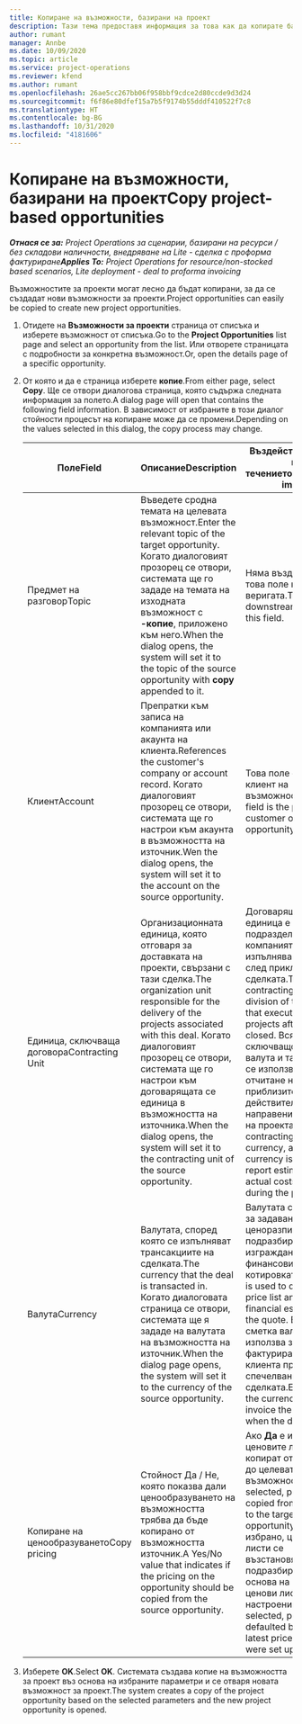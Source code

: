 ```yaml
---
title: Копиране на възможности, базирани на проект
description: Тази тема предоставя информация за това как да копирате базирани на проект възможности в Project Operations.
author: rumant
manager: Annbe
ms.date: 10/09/2020
ms.topic: article
ms.service: project-operations
ms.reviewer: kfend
ms.author: rumant
ms.openlocfilehash: 26ae5cc267bb06f958bbf9cdce2d80ccde9d3d24
ms.sourcegitcommit: f6f86e80dfef15a7b5f9174b55dddf410522f7c8
ms.translationtype: HT
ms.contentlocale: bg-BG
ms.lasthandoff: 10/31/2020
ms.locfileid: "4181606"
---
```

# <a name="copy-project-based-opportunities"></a><span data-ttu-id="0386b-103">Копиране на възможности, базирани на проект</span><span class="sxs-lookup"><span data-stu-id="0386b-103">Copy project-based opportunities</span></span>

<span data-ttu-id="0386b-104">_**Отнася се за:** Project Operations за сценарии, базирани на ресурси / без складови наличности, внедряване на Lite - сделка с проформа фактуриране_</span><span class="sxs-lookup"><span data-stu-id="0386b-104">_**Applies To:** Project Operations for resource/non-stocked based scenarios, Lite deployment - deal to proforma invoicing_</span></span>


<span data-ttu-id="0386b-105">Възможностите за проекти могат лесно да бъдат копирани, за да се създадат нови възможности за проекти.</span><span class="sxs-lookup"><span data-stu-id="0386b-105">Project opportunities can easily be copied to create new project opportunities.</span></span> 

1. <span data-ttu-id="0386b-106">Отидете на **Възможности за проекти** страница от списъка и изберете възможност от списъка.</span><span class="sxs-lookup"><span data-stu-id="0386b-106">Go to the **Project Opportunities** list page and select an opportunity from the list.</span></span> <span data-ttu-id="0386b-107">Или отворете страницата с подробности за конкретна възможност.</span><span class="sxs-lookup"><span data-stu-id="0386b-107">Or, open the details page of a specific opportunity.</span></span> 
2. <span data-ttu-id="0386b-108">От която и да е страница изберете **копие**.</span><span class="sxs-lookup"><span data-stu-id="0386b-108">From either page, select **Copy**.</span></span> <span data-ttu-id="0386b-109">Ще се отвори диалогова страница, която съдържа следната информация за полето.</span><span class="sxs-lookup"><span data-stu-id="0386b-109">A dialog page will open that contains the following field information.</span></span> <span data-ttu-id="0386b-110">В зависимост от избраните в този диалог стойности процесът на копиране може да се промени.</span><span class="sxs-lookup"><span data-stu-id="0386b-110">Depending on the values selected in this dialog, the copy process may change.</span></span>

    | <span data-ttu-id="0386b-111">**Поле**</span><span class="sxs-lookup"><span data-stu-id="0386b-111">**Field**</span></span> | <span data-ttu-id="0386b-112">**Описание**</span><span class="sxs-lookup"><span data-stu-id="0386b-112">**Description**</span></span> | <span data-ttu-id="0386b-113">**Въздействие надолу по течението**</span><span class="sxs-lookup"><span data-stu-id="0386b-113">**Downstream impact**</span></span> |
    | --- | --- | --- |
    | <span data-ttu-id="0386b-114">Предмет на разговор</span><span class="sxs-lookup"><span data-stu-id="0386b-114">Topic</span></span> | <span data-ttu-id="0386b-115">Въведете сродна темата на целевата възможност.</span><span class="sxs-lookup"><span data-stu-id="0386b-115">Enter the relevant topic of the target opportunity.</span></span> <span data-ttu-id="0386b-116">Когато диалоговият прозорец се отвори, системата ще го зададе на темата на изходната възможност с **-копие**, приложено към него.</span><span class="sxs-lookup"><span data-stu-id="0386b-116">When the dialog opens, the system will set it to the topic of the source opportunity with **copy** appended to it.</span></span> | <span data-ttu-id="0386b-117">Няма въздействие за това поле надолу по веригата.</span><span class="sxs-lookup"><span data-stu-id="0386b-117">There's no downstream impact for this field.</span></span> |
    | <span data-ttu-id="0386b-118">Клиент</span><span class="sxs-lookup"><span data-stu-id="0386b-118">Account</span></span> | <span data-ttu-id="0386b-119">Препратки към записа на компанията или акаунта на клиента.</span><span class="sxs-lookup"><span data-stu-id="0386b-119">References the customer's company or account record.</span></span> <span data-ttu-id="0386b-120">Когато диалоговият прозорец се отвори, системата ще го настрои към акаунта в възможността на източник.</span><span class="sxs-lookup"><span data-stu-id="0386b-120">Wen the dialog opens, the system will set it to the account on the source opportunity.</span></span> | <span data-ttu-id="0386b-121">Това поле е основният клиент на възможността.</span><span class="sxs-lookup"><span data-stu-id="0386b-121">This field is the primary customer on the opportunity.</span></span> |
    | <span data-ttu-id="0386b-122">Единица, сключваща договора</span><span class="sxs-lookup"><span data-stu-id="0386b-122">Contracting Unit</span></span> | <span data-ttu-id="0386b-123">Организационната единица, която отговаря за доставката на проекти, свързани с тази сделка.</span><span class="sxs-lookup"><span data-stu-id="0386b-123">The organization unit responsible for the delivery of the projects associated with this deal.</span></span> <span data-ttu-id="0386b-124">Когато диалоговият прозорец се отвори, системата ще го настрои към договарящата се единица в възможността на източника.</span><span class="sxs-lookup"><span data-stu-id="0386b-124">When the dialog opens, the system will set it to the contracting unit of the source opportunity.</span></span> | <span data-ttu-id="0386b-125">Договарящата се единица е подразделението на компанията, което ще изпълнява проектите след приключване на сделката.</span><span class="sxs-lookup"><span data-stu-id="0386b-125">The contracting unit is the division of the company that executes the projects after the deal is closed.</span></span> <span data-ttu-id="0386b-126">Всяко сключващо звено има валута и тази валута се използва за отчитане на приблизителни и действителни разходи, направени по време на проекта.</span><span class="sxs-lookup"><span data-stu-id="0386b-126">Every contracting unit has a currency, and this currency is used to report estimated and actual costs incurred during the project.</span></span> |
    | <span data-ttu-id="0386b-127">Валута</span><span class="sxs-lookup"><span data-stu-id="0386b-127">Currency</span></span> | <span data-ttu-id="0386b-128">Валутата, според която се изпълняват трансакциите на сделката.</span><span class="sxs-lookup"><span data-stu-id="0386b-128">The currency that the deal is transacted in.</span></span> <span data-ttu-id="0386b-129">Когато диалоговата страница се отвори, системата ще я зададе на валутата на възможността на източник.</span><span class="sxs-lookup"><span data-stu-id="0386b-129">When the dialog page opens, the system will set it to the currency of the source opportunity.</span></span> | <span data-ttu-id="0386b-130">Валутата се използва за задаване на ценоразпис по подразбиране и изграждане на финансови оценки по котировката.</span><span class="sxs-lookup"><span data-stu-id="0386b-130">Currency is used to default a price list and build financial estimates on the quote.</span></span> <span data-ttu-id="0386b-131">В крайна сметка валутата се използва за фактуриране на клиента при спечелване на сделката.</span><span class="sxs-lookup"><span data-stu-id="0386b-131">Eventually, the currency is used to invoice the customer when the deal is won.</span></span> |
    | <span data-ttu-id="0386b-132">Копиране на ценообразуването</span><span class="sxs-lookup"><span data-stu-id="0386b-132">Copy pricing</span></span> | <span data-ttu-id="0386b-133">Стойност Да / Не, която показва дали ценообразуването на възможността трябва да бъде копирано от възможността източник.</span><span class="sxs-lookup"><span data-stu-id="0386b-133">A Yes/No value that indicates if the pricing on the opportunity should be copied from the source opportunity.</span></span> | <span data-ttu-id="0386b-134">Ако **Да** е избрано, ценовите листи се копират от източника до целевата възможност.</span><span class="sxs-lookup"><span data-stu-id="0386b-134">If **Yes** is selected, price lists are copied from the source to the target opportunity.</span></span> <span data-ttu-id="0386b-135">Ако **Не** е избрано, ценовите листи се възстановяват по подразбиране въз основа на най-новите ценови листи, които са настроени.</span><span class="sxs-lookup"><span data-stu-id="0386b-135">If **No** is selected, price lists are defaulted based on the latest price lists that were set up.</span></span> |

3. <span data-ttu-id="0386b-136">Изберете **OK**.</span><span class="sxs-lookup"><span data-stu-id="0386b-136">Select **OK**.</span></span> <span data-ttu-id="0386b-137">Системата създава копие на възможността за проект въз основа на избраните параметри и се отваря новата възможност за проект.</span><span class="sxs-lookup"><span data-stu-id="0386b-137">The system creates a copy of the project opportunity based on the selected parameters and the new project opportunity is opened.</span></span>
